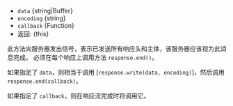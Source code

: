 <!-- YAML
added: v0.1.90
changes:
  - version: v10.0.0
    pr-url: https://github.com/nodejs/node/pull/18780
    description: This method now returns a reference to `ServerResponse`.
-->

* `data` {string|Buffer}
* `encoding` {string}
* `callback` {Function}
* 返回: {this}

此方法向服务器发出信号，表示已发送所有响应头和主体，该服务器应该视为此消息完成。 
必须在每个响应上调用方法 `response.end()`。

如果指定了 `data`，则相当于调用 [`response.write(data, encoding)`]，然后调用 `response.end(callback)`。

如果指定了 `callback`，则在响应流完成时将调用它。

